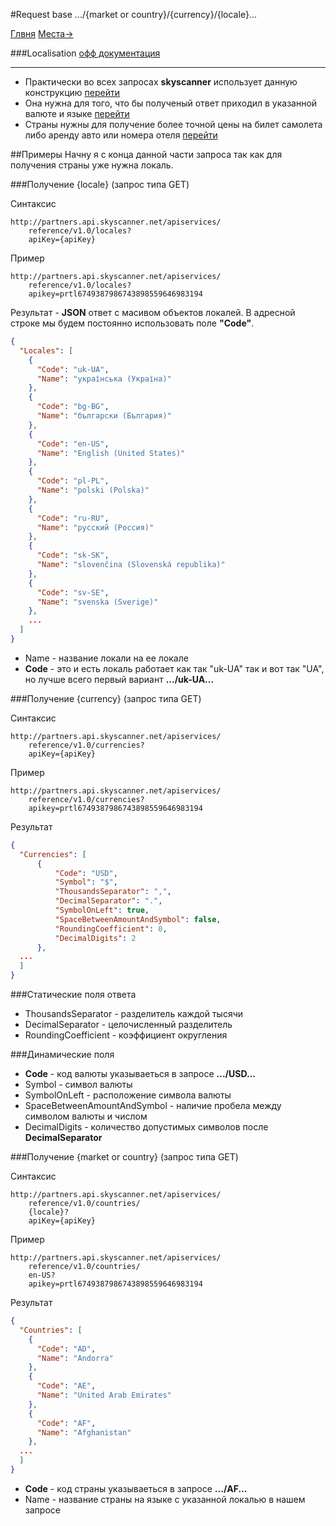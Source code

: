#Request base .../{market or country}/{currency}/{locale}...

[Глвня](https://github.com/tolyaganzin/skyscanner-RU) [Места->](https://github.com/tolyaganzin/skyscanner-RU/blob/master/places/places.md)

###Localisation [офф документация](https://skyscanner.github.io/slate/#localisation)

-------------------------------------------------------------------------------------------------------------------

* Практически во всех запросах **skyscanner** использует данную конструкцию [перейти](#Получение-locale-запрос-типа-get)
* Она нужна для того, что бы полученый ответ приходил в указанной валюте и языке [перейти](#Получение-currency-запрос-типа-get)
* Страны нужны для получение более точной цены на билет самолета либо аренду авто или номера отеля [перейти](#Получение-market-or-country-запрос-типа-get)


##Примеры
Начну я с конца данной части запроса так как для получения страны уже нужна локаль.


###Получение {locale} (запрос типа GET)

Синтаксис
```
http://partners.api.skyscanner.net/apiservices/
    reference/v1.0/locales?
    apiKey={apiKey}
```

Пример
```
http://partners.api.skyscanner.net/apiservices/
    reference/v1.0/locales?
    apikey=prtl6749387986743898559646983194
```

Результат - **JSON** ответ с масивом объектов локалей. В адресной строке мы будем постоянно использовать поле **"Code"**.
```json
{
  "Locales": [
    {
      "Code": "uk-UA",
      "Name": "українська (Україна)"
    },   
    {
      "Code": "bg-BG",
      "Name": "български (България)"
    },
    {
      "Code": "en-US",
      "Name": "English (United States)"
    },
    {
      "Code": "pl-PL",
      "Name": "polski (Polska)"
    },
    {
      "Code": "ru-RU",
      "Name": "русский (Россия)"
    },
    {
      "Code": "sk-SK",
      "Name": "slovenčina (Slovenská republika)"
    },
    {
      "Code": "sv-SE",
      "Name": "svenska (Sverige)"
    },
    ...
  ]
}
```
* Name - название локали на ее локале
* **Code** - это и есть локаль работает как так "uk-UA" так и вот так "UA", но лучше всего первый вариант **.../uk-UA...**



###Получение {currency} (запрос типа GET)

Синтаксис
```
http://partners.api.skyscanner.net/apiservices/
    reference/v1.0/currencies?
    apiKey={apiKey}
```

Пример
```
http://partners.api.skyscanner.net/apiservices/
    reference/v1.0/currencies?
    apikey=prtl6749387986743898559646983194
```

Результат
```json
{
  "Currencies": [
      {
          "Code": "USD",
          "Symbol": "$",
          "ThousandsSeparator": ",",
          "DecimalSeparator": ".",
          "SymbolOnLeft": true,
          "SpaceBetweenAmountAndSymbol": false,
          "RoundingCoefficient": 0,
          "DecimalDigits": 2
      },
  ...
  ]
}
```
###Статические поля ответа
* ThousandsSeparator - разделитель каждой тысячи
* DecimalSeparator - целочисленный разделитель
* RoundingCoefficient - коэффициент округления

###Динамические поля
* **Code** - код валюты указываеться в запросе **.../USD...**
* Symbol - символ валюты
* SymbolOnLeft - расположение символа валюты
* SpaceBetweenAmountAndSymbol - наличие пробела между символом валюты и числом
* DecimalDigits - количество допустимых символов после **DecimalSeparator**


###Получение {market or country} (запрос типа GET)

Синтаксис
```
http://partners.api.skyscanner.net/apiservices/
    reference/v1.0/countries/
    {locale}?
    apiKey={apiKey}
```

Пример
```
http://partners.api.skyscanner.net/apiservices/
    reference/v1.0/countries/
    en-US?
    apikey=prtl6749387986743898559646983194
```

Результат
```json
{
  "Countries": [
    {
      "Code": "AD",
      "Name": "Andorra"
    },
    {
      "Code": "AE",
      "Name": "United Arab Emirates"
    },
    {
      "Code": "AF",
      "Name": "Afghanistan"
    },
  ...
  ]
}
```
* **Code** - код страны указываеться в запросе **.../AF...**
* Name - название страны на языке с указанной локалью в нашем запросе
